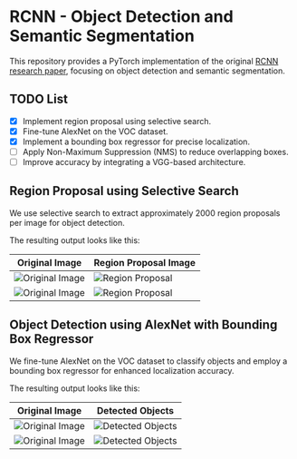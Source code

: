 # RCNN - Object Detection and Semantic Segmentation

This repository provides a PyTorch implementation of the original [RCNN research paper](https://arxiv.org/pdf/1311.2524), focusing on object detection and semantic segmentation.

## TODO List

- [x] Implement region proposal using selective search.
- [x] Fine-tune AlexNet on the VOC dataset.
- [x] Implement a bounding box regressor for precise localization.
- [ ] Apply Non-Maximum Suppression (NMS) to reduce overlapping boxes.
- [ ] Improve accuracy by integrating a VGG-based architecture.

## Region Proposal using Selective Search

We use selective search to extract approximately 2000 region proposals per image for object detection.

The resulting output looks like this:


| Original Image | Region Proposal Image |
|----------------|------------------------|
| ![Original Image](https://myjournalbucket-arun.s3.eu-north-1.amazonaws.com/000002.jpg) | ![Region Proposal](https://myjournalbucket-arun.s3.eu-north-1.amazonaws.com/out-0002.jpg) |
| ![Original Image](https://myjournalbucket-arun.s3.eu-north-1.amazonaws.com/000004.jpg) | ![Region Proposal](https://myjournalbucket-arun.s3.eu-north-1.amazonaws.com/out-0004.jpg) |


## Object Detection using AlexNet with Bounding Box Regressor

We fine-tune AlexNet on the VOC dataset to classify objects and employ a bounding box regressor for enhanced localization accuracy.

The resulting output looks like this:

| Original Image | Detected Objects |
|----------------|------------------|
| ![Original Image](https://myjournalbucket-arun.s3.eu-north-1.amazonaws.com/000002.jpg) | ![Detected Objects](https://myjournalbucket-arun.s3.eu-north-1.amazonaws.com/out-002.png) |
| ![Original Image](https://myjournalbucket-arun.s3.eu-north-1.amazonaws.com/plant.jpg) | ![Detected Objects](https://myjournalbucket-arun.s3.eu-north-1.amazonaws.com/out-plant.png) |

